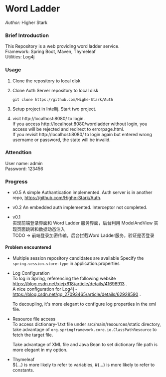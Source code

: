 Word Ladder
===========
_Author:_ Higher Stark

### Brief Introduction
This Repository is a web providing word ladder service.  
Framework: Spring Boot, Maven, Thymeleaf  
Utilities: Log4j

### Usage
1. Clone the repository to local disk

2. Clone Auth Server repository to local disk

    `git clone https://github.com/Highe-Stark/Auth`
3. Setup project in Intellij. Start two project.

4. visit http://localhost:8080/ to login.  
If you access http://localhost:8080/wordladder without login, you access will be rejected and redirect to errorpage.html.  
If you revisit http://localhost:8080/ to login again but entered wrong username or password, the state will be invalid.

### Attendtion
User name: admin  
Password: 123456  

### Progress
* v0.5
A simple Authantication implemented. Auth server is in another repo, https://github.com/Highe-Stark/Auth.  

* v0.2
An embedded auth implemented.
Interceptor not completed.

* v0.1  
    实现前端登录界面和 Word Ladder 服务界面，后台利用 ModelAndView 实现页面跳转和数据动态注入  
    TODO -\> 前端登录加密传输，后台拦截Word Ladder服务，验证是否登录

#### Problem encountered
* Multiple session repository candidates are available
    Specify the `spring.session.store-type` in application.properties
    
* Log Configuration  
    To log in Spring, referencing the following website
    https://blog.csdn.net/xiejx618/article/details/41698913 .  
    A nice configuration for Log4j - https://blog.csdn.net/qq_27093465/article/details/62928590 .
    
    To decoupling, it's more elegant to configure log properties in the xml file.
* Resource file access  
    To access dictionary-1.txt file under src/main/resources/static directory, 
    take advantage of `org.springframework.core.io.ClassPathResource` to fetch the target file.
    
    Take advantage of XML file and Java Bean to set dictionary file path is more elegant in my option.
* Thymeleaf  
    ${...} is more likely to refer to variables, 
    \#{...} is more likely to refer to constants.